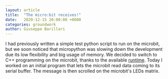 ```yaml
---
layout: article
title:  "The micro:bit receives!"
date:   2020-12-15 20:00:00 +0000
categories: groundwork
author: Giuseppe Barillari
---
```


I had previously written a simple test python script to run on the microbit, but we soon noticed that micropython was slowing down the development due its low flexibility and big usage of memory. We decided to switch to C++ programming on the microbit, thanks to the available [runtime][run]. Today I worked on an initial program that lets the microbit read data coming to its serial buffer. The message is then scrolled on the microbit's LEDs matrix.

[run]: https://tech.microbit.org/software/runtime/
